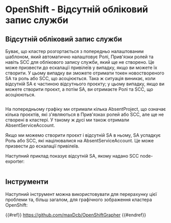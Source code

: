 # OpenShift - Відсутній обліковий запис служби

## Відсутній обліковий запис служби

Буває, що кластер розгортається з попередньо налаштованим шаблоном, який автоматично налаштовує Ролі, Прив'язки ролей та навіть SCC для облікового запису служби, який ще не створено. Це може призвести до ескалації привілеїв у випадку, якщо ви можете їх створити. У цьому випадку ви зможете отримати токен новоствореного SA та роль або SCC, що асоціюється. Така ж ситуація виникає, коли відсутній SA є частиною відсутнього проєкту; у цьому випадку, якщо ви можете створити проєкт, а потім SA, ви отримаєте Ролі та SCC, що асоціюються.

<figure><img src="../../../images/openshift-missing-service-account-image1.png" alt=""><figcaption></figcaption></figure>

На попередньому графіку ми отримали кілька AbsentProject, що означає кілька проєктів, які з'являються в Прив'язках ролей або SCC, але ще не створені в кластері. У такому ж дусі ми також отримали AbsentServiceAccount.

Якщо ми можемо створити проєкт і відсутній SA в ньому, SA успадкує Роль або SCC, які націлювалися на AbsentServiceAccount. Це може призвести до ескалації привілеїв.

Наступний приклад показує відсутній SA, якому надано SCC node-exporter:

<figure><img src="../../../images/openshift-missing-service-account-image2.png" alt=""><figcaption></figcaption></figure>

## Інструменти

Наступний інструмент можна використовувати для перерахунку цієї проблеми та, більш загалом, для графічного зображення кластера OpenShift:

{{#ref}}
https://github.com/maxDcb/OpenShiftGrapher
{{#endref}}
